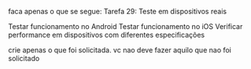 faca apenas o que se segue:
Tarefa 29: Teste em dispositivos reais

Testar funcionamento no Android
Testar funcionamento no iOS
Verificar performance em dispositivos com diferentes especificações

crie apenas o que foi solicitada. vc nao deve fazer aquilo que nao foi solicitado